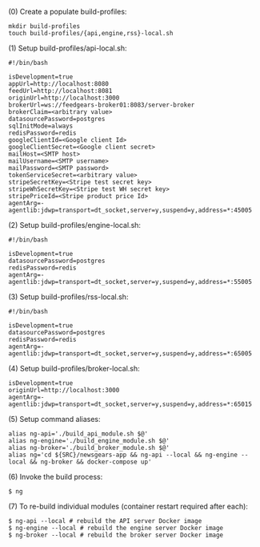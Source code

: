 (0) Create a populate build-profiles:

```
mkdir build-profiles 
touch build-profiles/{api,engine,rss}-local.sh
```

(1) Setup build-profiles/api-local.sh: 

```
#!/bin/bash

isDevelopment=true
appUrl=http://localhost:8080
feedUrl=http://localhost:8081
originUrl=http://localhost:3000
brokerUrl=ws://feedgears-broker01:8083/server-broker
brokerClaim=<arbitrary value>
datasourcePassword=postgres
sqlInitMode=always
redisPassword=redis
googleClientId=<Google client Id>
googleClientSecret=<Google client secret>
mailHost=<SMTP host>
mailUsername=<SMTP username>
mailPassword=<SMTP password>
tokenServiceSecret=<arbitrary value>
stripeSecretKey=<Stripe test secret key>
stripeWhSecretKey=<Stripe test WH secret key>
stripePriceId=<Stripe product price Id>
agentArg=-agentlib:jdwp=transport=dt_socket,server=y,suspend=y,address=*:45005
```

(2) Setup build-profiles/engine-local.sh: 

```
#!/bin/bash

isDevelopment=true
datasourcePassword=postgres
redisPassword=redis
agentArg=-agentlib:jdwp=transport=dt_socket,server=y,suspend=y,address=*:55005
```

(3) Setup build-profiles/rss-local.sh: 

```
#!/bin/bash

isDevelopment=true
datasourcePassword=postgres
redisPassword=redis
agentArg=-agentlib:jdwp=transport=dt_socket,server=y,suspend=y,address=*:65005
```

(4) Setup build-profiles/broker-local.sh: 

```
isDevelopment=true
originUrl=http://localhost:3000
agentArg=-agentlib:jdwp=transport=dt_socket,server=y,suspend=y,address=*:65015
```

(5) Setup command aliases: 

```
alias ng-api='./build_api_module.sh $@'
alias ng-engine='./build_engine_module.sh $@'
alias ng-broker='./build_broker_module.sh $@'
alias ng='cd ${SRC}/newsgears-app && ng-api --local && ng-engine --local && ng-broker && docker-compose up'
```

(6) Invoke the build process: 

```
$ ng
```

(7) To re-build individual modules (container restart required after each): 

```
$ ng-api --local # rebuild the API server Docker image 
$ ng-engine --local # rebuild the engine server Docker image 
$ ng-broker --local # rebuild the broker server Docker image  
```
